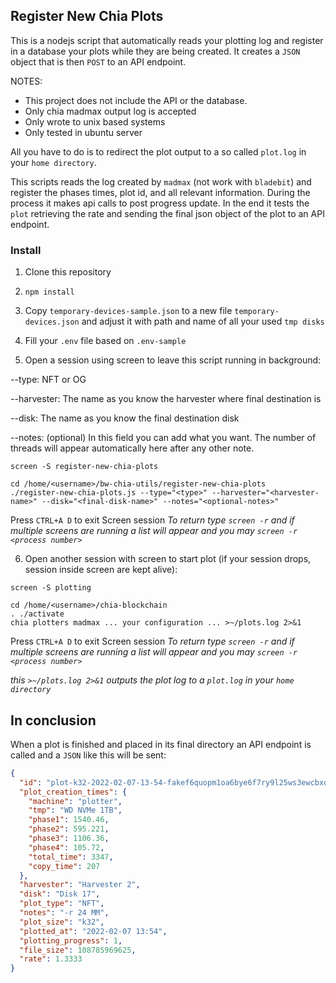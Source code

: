 ## Register New Chia Plots

This is a nodejs script that automatically reads your plotting log and register in a database your plots while they are being created. It creates a `JSON` object that is then `POST` to an API endpoint.

NOTES:

- This project does not include the API or the database.
- Only chia madmax output log is accepted
- Only wrote to unix based systems
- Only tested in ubuntu server

All you have to do is to redirect the plot output to a so called `plot.log` in your `home directory`.

This scripts reads the log created by `madmax` (not work with `bladebit`) and register the phases times, plot id, and all relevant information. During the process it makes api calls to post progress update. In the end it tests the `plot` retrieving the rate and sending the final json object of the plot to an API endpoint.

### Install

1. Clone this repository

2. `npm install`

3. Copy `temporary-devices-sample.json` to a new file `temporary-devices.json` and adjust it with path and name of all your used `tmp disks`

4. Fill your `.env` file based on `.env-sample`

5. Open a session using screen to leave this script running in background:

--type: NFT or OG

--harvester: The name as you know the harvester where final destination is

--disk: The name as you know the final destination disk

--notes: (optional) In this field you can add what you want. The number of threads will appear automatically here after any other note.

```
screen -S register-new-chia-plots

cd /home/<username>/bw-chia-utils/register-new-chia-plots
./register-new-chia-plots.js --type="<type>" --harvester="<harvester-name>" --disk="<final-disk-name>" --notes="<optional-notes>"
```

Press `CTRL+A D` to exit Screen session
_To return type `screen -r` and if multiple screens are running a list will appear and you may `screen -r <process number>`_

6. Open another session with screen to start plot (if your session drops, session inside screen are kept alive):

```
screen -S plotting

cd /home/<username>/chia-blockchain
. ./activate
chia plotters madmax ... your configuration ... >~/plots.log 2>&1
```

Press `CTRL+A D` to exit Screen session
_To return type `screen -r` and if multiple screens are running a list will appear and you may `screen -r <process number>`_

_this `>~/plots.log 2>&1` outputs the plot log to a `plot.log` in your `home directory`_

## In conclusion

When a plot is finished and placed in its final directory an API endpoint is called and a `JSON` like this will be sent:

```json
{
  "id": "plot-k32-2022-02-07-13-54-fakef6quopm1oa6bye6f7ry9l25ws3ewcbxobkhrfu4jyc3ywyt1r9ntb5fm5e9q",
  "plot_creation_times": {
    "machine": "plotter",
    "tmp": "WD NVMe 1TB",
    "phase1": 1540.46,
    "phase2": 595.221,
    "phase3": 1106.36,
    "phase4": 105.72,
    "total_time": 3347,
    "copy_time": 207
  },
  "harvester": "Harvester 2",
  "disk": "Disk 17",
  "plot_type": "NFT",
  "notes": "-r 24 MM",
  "plot_size": "k32",
  "plotted_at": "2022-02-07 13:54",
  "plotting_progress": 1,
  "file_size": 108785969625,
  "rate": 1.3333
}
```
